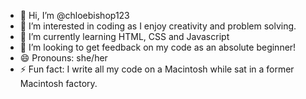 - 👋 Hi, I’m @chloebishop123
- 👀 I’m interested in coding as I enjoy creativity and problem solving.
- 🌱 I’m currently learning HTML, CSS and Javascript
- 💞️ I’m looking to get feedback on my code as an absolute beginner! 
- 😄 Pronouns: she/her
- ⚡ Fun fact: I write all my code on a Macintosh while sat in a former Macintosh factory.

<!---
chloebishop123/chloebishop123 is a ✨ special ✨ repository because its `README.md` (this file) appears on your GitHub profile.
You can click the Preview link to take a look at your changes.
--->
